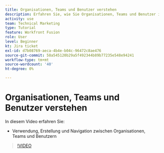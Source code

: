 ```yaml
---
title: Organisationen, Teams und Benutzer verstehen
description: Erfahren Sie, wie Sie Organisationen, Teams und Benutzer in [!DNL Adobe Workfront Fusion].
activity: use
team: Technical Marketing
type: Tutorial
feature: Workfront Fusion
role: User
level: Beginner
kt: Jira ticket
exl-id: d7b08769-aeca-4b4e-b04c-96472c8ae476
source-git-commit: 58a545120b29a5f492344b89b77235e548e94241
workflow-type: tm+mt
source-wordcount: '40'
ht-degree: 0%

---
```


# Organisationen, Teams und Benutzer verstehen

In diesem Video erfahren Sie:

* Verwendung, Erstellung und Navigation zwischen Organisationen, Teams und Benutzern

>[!VIDEO](https://video.tv.adobe.com/v/335309/?quality=12)
